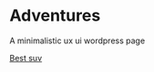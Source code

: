 # Adventures
A minimalistic ux ui wordpress page 

[Best suv ](https://dev-best-crossover-suv.pantheonsite.io)
